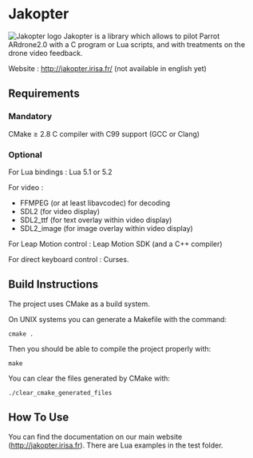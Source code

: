 # Jakopter
![Jakopter logo](http://jakopter.irisa.fr/wp-content/uploads/2015/06/jakopter3.png)
Jakopter is a library which allows to pilot Parrot ARdrone2.0 with a C program or Lua scripts, and with treatments on the drone video feedback.

Website : http://jakopter.irisa.fr/ (not available in english yet)

## Requirements
### Mandatory
CMake &ge; 2.8
C compiler with C99 support (GCC or Clang)

### Optional
For Lua bindings : Lua 5.1 or 5.2

For video :
* FFMPEG (or at least libavcodec) for decoding
* SDL2 (for video display)
* SDL2_ttf (for text overlay within video display)
* SDL2_image (for image overlay within video display)

For Leap Motion control : Leap Motion SDK (and a C++ compiler)

For direct keyboard control : Curses.


## Build Instructions
The project uses CMake as a build system.

On UNIX systems you can generate a Makefile with the command:

    cmake .

Then you should be able to compile the project properly with:

    make

You can clear the files generated by CMake with:

    ./clear_cmake_generated_files

## How To Use
You can find the documentation on our main website (http://jakopter.irisa.fr).
There are Lua examples in the test folder.

